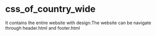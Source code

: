 # css_of_country_wide
It contains the entire website with design.The website can be navigate through header.html and footer.html
